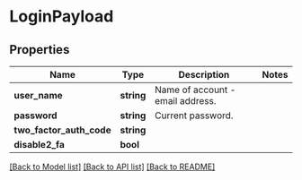 # LoginPayload

## Properties
Name | Type | Description | Notes
------------ | ------------- | ------------- | -------------
**user_name** | **string** | Name of account - email address. | 
**password** | **string** | Current password. | 
**two_factor_auth_code** | **string** |  | 
**disable2_fa** | **bool** |  | 

[[Back to Model list]](../README.md#documentation-for-models) [[Back to API list]](../README.md#documentation-for-api-endpoints) [[Back to README]](../README.md)


